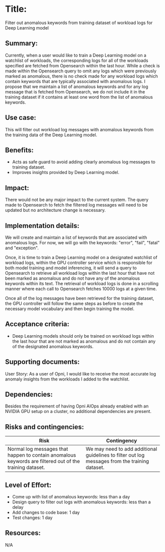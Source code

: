 # Title: 
Filter out anomalous keywords from training dataset of workload logs for Deep Learning model

## Summary: 
Currently, when a user would like to train a Deep Learning model on a watchlist of workloads, the corresponding logs for all of the workloads specified are fetched from Opensearch within the last hour. While a check is made within the Opensearch query to omit any logs which were previously marked as anomalous, there is no check made for any workload logs which contain keywords that are typically associated with anomalous logs. I propose that we maintain a list of anomalous keywords and for any log message that is fetched from Opensearch, we do not include it in the training dataset if it contains at least one word from the list of anomalous keywords.

## Use case: 
This will filter out workload log messages with anomalous keywords from the training data of the Deep Learning model. 

## Benefits: 
* Acts as safe guard to avoid adding clearly anomalous log messages to training dataset.
* Improves insights provided by Deep Learning model.


## Impact: 
There would not be any major impact to the current system. The query made to Opensearch to fetch the filtered log messages will need to be updated but no architecture change is necessary.

## Implementation details: 
We will create and maintain a list of keywords that are associated with anomalous logs. For now, we will go with the keywords: "error", "fail", "fatal" and "exception".

 Once, it is time to train a Deep Learning model on a designated watchlist of workload logs, within the GPU controller service which is responsible for both model training and model inferencing, it will send a query to Opensearch to retrieve all workload logs within the last hour that have not been marked as anomalous and do not have any of the anomalous keywords within its text. The retrieval of workload logs is done in a scrolling manner where each call to Opensearch fetches 10000 logs at a given time.

 Once all of the log messages have been retrieved for the training dataset, the GPU controller will follow the same steps as before to create the necessary model vocabulary and then begin training the model.

## Acceptance criteria: 
* Deep Learning models should only be trained on workload logs within the last hour that are not marked as anomalous and do not contain any of the designated anomalous keywords.

## Supporting documents: 
User Story:
As a user of Opni, I would like to receive the most accurate log anomaly insights from the workloads I added to the watchlist.


## Dependencies: 
Besides the requirement of having Opni AIOps already enabled with an NVIDIA GPU setup on a cluster, no additional dependencies are present.

## Risks and contingencies: 
| Risk                                                                                                     | Contingency                                                                                    |
|----------------------------------------------------------------------------------------------------------|------------------------------------------------------------------------------------------------|
| Normal log messages that happen to contain anomalous keywords are filtered out of the training dataset.  | We may need to add additional guidelines to filter out log messages from the training dataset. |

## Level of Effort: 
* Come up with list of anomalous keywords: less than a day
* Design query to filter out logs with anomalous keywords: less than a delay
* Add changes to code base: 1 day
* Test changes: 1 day

## Resources: 
N/A